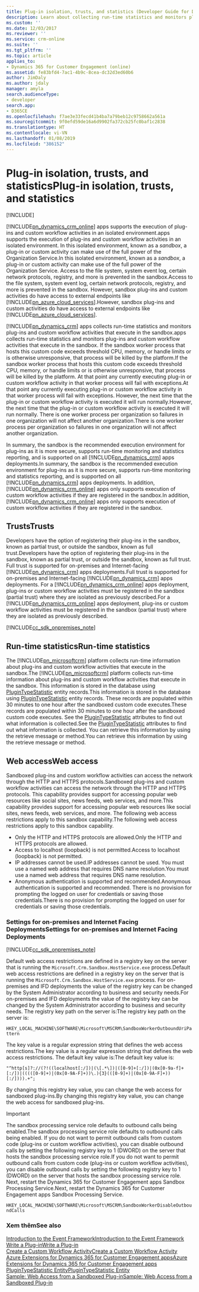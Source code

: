```yaml
---
title: Plug-in isolation, trusts, and statistics (Developer Guide for Dynamics 365 for Customer Engagement apps) | MicrosoftDocs
description: Learn about collecting run-time statistics and monitors plug-ins and custom workflow activities that execute in the sandbox.
ms.custom: ''
ms.date: 12/03/2017
ms.reviewer: ''
ms.service: crm-online
ms.suite: ''
ms.tgt_pltfrm: ''
ms.topic: article
applies_to:
- Dynamics 365 for Customer Engagement (online)
ms.assetid: fe83bfd4-7ac1-4b9c-8cea-dc32d3ed60b6
author: JimDaly
ms.author: jdaly
manager: amyla
search.audienceType:
- developer
search.app:
- D365CE
ms.openlocfilehash: f7ae3e33fecd41b4ba7a79beb12c9758662a561a
ms.sourcegitcommit: 9f0efd59de16a6d9902fa372cb25fc0baf1c2838
ms.translationtype: HT
ms.contentlocale: vi-VN
ms.lasthandoff: 01/08/2019
ms.locfileid: "386152"
---
```

# <a name="plug-in-isolation-trusts-and-statistics"></a><span data-ttu-id="99bf5-103">Plug-in isolation, trusts, and statistics</span><span class="sxs-lookup"><span data-stu-id="99bf5-103">Plug-in isolation, trusts, and statistics</span></span>

[!INCLUDE[](../includes/cc_applies_to_update_9_0_0.md)]

[!INCLUDE[pn_dynamics_crm_online](../includes/pn-dynamics-crm-online.md)] <span data-ttu-id="99bf5-104">apps supports the execution of plug-ins and custom workflow activities in an isolated environment.</span><span class="sxs-lookup"><span data-stu-id="99bf5-104">apps supports the execution of plug-ins and custom workflow activities in an isolated environment.</span></span> <span data-ttu-id="99bf5-105">In this isolated environment, known as a *sandbox*, a plug-in or custom activity can make use of the full power of the Organization Service.</span><span class="sxs-lookup"><span data-stu-id="99bf5-105">In this isolated environment, known as a *sandbox*, a plug-in or custom activity can make use of the full power of the Organization Service.</span></span> <span data-ttu-id="99bf5-106">Access to the file system, system event log, certain network protocols, registry, and more is prevented in the sandbox.</span><span class="sxs-lookup"><span data-stu-id="99bf5-106">Access to the file system, system event log, certain network protocols, registry, and more is prevented in the sandbox.</span></span> <span data-ttu-id="99bf5-107">However, sandbox plug-ins and custom activities do have access to external endpoints like [!INCLUDE[pn_azure_cloud_services](../includes/pn-azure-cloud-services.md)].</span><span class="sxs-lookup"><span data-stu-id="99bf5-107">However, sandbox plug-ins and custom activities do have access to external endpoints like [!INCLUDE[pn_azure_cloud_services](../includes/pn-azure-cloud-services.md)].</span></span>  
  
[!INCLUDE[pn_dynamics_crm](../includes/pn-dynamics-crm.md)] <span data-ttu-id="99bf5-108">apps collects run-time statistics and monitors plug-ins and custom workflow activities that execute in the sandbox.</span><span class="sxs-lookup"><span data-stu-id="99bf5-108">apps collects run-time statistics and monitors plug-ins and custom workflow activities that execute in the sandbox.</span></span> <span data-ttu-id="99bf5-109">If the sandbox worker process that hosts this custom code exceeds threshold CPU, memory, or handle limits or is otherwise unresponsive, that process will be killed by the platform.</span><span class="sxs-lookup"><span data-stu-id="99bf5-109">If the sandbox worker process that hosts this custom code exceeds threshold CPU, memory, or handle limits or is otherwise unresponsive, that process will be killed by the platform.</span></span> <span data-ttu-id="99bf5-110">At that point any currently executing plug-in or custom workflow activity in that worker process will fail with exceptions.</span><span class="sxs-lookup"><span data-stu-id="99bf5-110">At that point any currently executing plug-in or custom workflow activity in that worker process will fail with exceptions.</span></span> <span data-ttu-id="99bf5-111">However, the next time that the plug-in or custom workflow activity is executed it will run normally.</span><span class="sxs-lookup"><span data-stu-id="99bf5-111">However, the next time that the plug-in or custom workflow activity is executed it will run normally.</span></span> <span data-ttu-id="99bf5-112">There is one worker process per organization so failures in one organization will not affect another organization.</span><span class="sxs-lookup"><span data-stu-id="99bf5-112">There is one worker process per organization so failures in one organization will not affect another organization.</span></span>  
  
<span data-ttu-id="99bf5-113">In summary, the sandbox is the recommended execution environment for plug-ins as it is more secure, supports run-time monitoring and statistics reporting, and is supported on all [!INCLUDE[pn_dynamics_crm](../includes/pn-dynamics-crm.md)] apps deployments.</span><span class="sxs-lookup"><span data-stu-id="99bf5-113">In summary, the sandbox is the recommended execution environment for plug-ins as it is more secure, supports run-time monitoring and statistics reporting, and is supported on all [!INCLUDE[pn_dynamics_crm](../includes/pn-dynamics-crm.md)] apps deployments.</span></span> <span data-ttu-id="99bf5-114">In addition, [!INCLUDE[pn_dynamics_crm_online](../includes/pn-dynamics-crm-online.md)] apps only supports execution of custom workflow activities if they are registered in the sandbox.</span><span class="sxs-lookup"><span data-stu-id="99bf5-114">In addition, [!INCLUDE[pn_dynamics_crm_online](../includes/pn-dynamics-crm-online.md)] apps only supports execution of custom workflow activities if they are registered in the sandbox.</span></span>  
  
## <a name="trusts"></a><span data-ttu-id="99bf5-115">Trusts</span><span class="sxs-lookup"><span data-stu-id="99bf5-115">Trusts</span></span>

 <span data-ttu-id="99bf5-116">Developers have the option of registering their plug-ins in the sandbox, known as partial trust, or outside the sandbox, known as full trust.</span><span class="sxs-lookup"><span data-stu-id="99bf5-116">Developers have the option of registering their plug-ins in the sandbox, known as partial trust, or outside the sandbox, known as full trust.</span></span> <span data-ttu-id="99bf5-117">Full trust is supported for on-premises and Internet-facing [!INCLUDE[pn_dynamics_crm](../includes/pn-dynamics-crm.md)] apps deployments.</span><span class="sxs-lookup"><span data-stu-id="99bf5-117">Full trust is supported for on-premises and Internet-facing [!INCLUDE[pn_dynamics_crm](../includes/pn-dynamics-crm.md)] apps deployments.</span></span> <span data-ttu-id="99bf5-118">For a [!INCLUDE[pn_dynamics_crm_online](../includes/pn-dynamics-crm-online.md)] apps deployment, plug-ins or custom workflow activities must be registered in the sandbox (partial trust) where they are isolated as previously described.</span><span class="sxs-lookup"><span data-stu-id="99bf5-118">For a [!INCLUDE[pn_dynamics_crm_online](../includes/pn-dynamics-crm-online.md)] apps deployment, plug-ins or custom workflow activities must be registered in the sandbox (partial trust) where they are isolated as previously described.</span></span>  
  
[!INCLUDE[cc_sdk_onpremises_note](../includes/cc-sdk-onpremises-note.md)]

## <a name="run-time-statistics"></a><span data-ttu-id="99bf5-119">Run-time statistics</span><span class="sxs-lookup"><span data-stu-id="99bf5-119">Run-time statistics</span></span>

<span data-ttu-id="99bf5-120">The [!INCLUDE[pn_microsoftcrm](../includes/pn-microsoftcrm.md)] platform collects run-time information about plug-ins and custom workflow activities that execute in the sandbox.</span><span class="sxs-lookup"><span data-stu-id="99bf5-120">The [!INCLUDE[pn_microsoftcrm](../includes/pn-microsoftcrm.md)] platform collects run-time information about plug-ins and custom workflow activities that execute in the sandbox.</span></span> <span data-ttu-id="99bf5-121">This information is stored in the database using [PluginTypeStatistic](entities/plugintypestatistic.md) entity records.</span><span class="sxs-lookup"><span data-stu-id="99bf5-121">This information is stored in the database using [PluginTypeStatistic](entities/plugintypestatistic.md) entity records.</span></span> <span data-ttu-id="99bf5-122">These records are populated within 30 minutes to one hour after the sandboxed custom code executes.</span><span class="sxs-lookup"><span data-stu-id="99bf5-122">These records are populated within 30 minutes to one hour after the sandboxed custom code executes.</span></span> <span data-ttu-id="99bf5-123">See the [PluginTypeStatistic](entities/plugintypestatistic.md) attributes to find out what information is collected.</span><span class="sxs-lookup"><span data-stu-id="99bf5-123">See the [PluginTypeStatistic](entities/plugintypestatistic.md) attributes to find out what information is collected.</span></span> <span data-ttu-id="99bf5-124">You can retrieve this information by using the retrieve message or method.</span><span class="sxs-lookup"><span data-stu-id="99bf5-124">You can retrieve this information by using the retrieve message or method.</span></span>  
  
## <a name="web-access"></a><span data-ttu-id="99bf5-125">Web access</span><span class="sxs-lookup"><span data-stu-id="99bf5-125">Web access</span></span>

<span data-ttu-id="99bf5-126">Sandboxed plug-ins and custom workflow activities can access the network through the HTTP and HTTPS protocols.</span><span class="sxs-lookup"><span data-stu-id="99bf5-126">Sandboxed plug-ins and custom workflow activities can access the network through the HTTP and HTTPS protocols.</span></span> <span data-ttu-id="99bf5-127">This capability provides support for accessing popular web resources like social sites, news feeds, web services, and more.</span><span class="sxs-lookup"><span data-stu-id="99bf5-127">This capability provides support for accessing popular web resources like social sites, news feeds, web services, and more.</span></span> <span data-ttu-id="99bf5-128">The following web access restrictions apply to this sandbox capability.</span><span class="sxs-lookup"><span data-stu-id="99bf5-128">The following web access restrictions apply to this sandbox capability.</span></span>  
  
- <span data-ttu-id="99bf5-129">Only the HTTP and HTTPS protocols are allowed.</span><span class="sxs-lookup"><span data-stu-id="99bf5-129">Only the HTTP and HTTPS protocols are allowed.</span></span>
- <span data-ttu-id="99bf5-130">Access to localhost (loopback) is not permitted.</span><span class="sxs-lookup"><span data-stu-id="99bf5-130">Access to localhost (loopback) is not permitted.</span></span>
- <span data-ttu-id="99bf5-131">IP addresses cannot be used.</span><span class="sxs-lookup"><span data-stu-id="99bf5-131">IP addresses cannot be used.</span></span> <span data-ttu-id="99bf5-132">You must use a named web address that requires DNS name resolution.</span><span class="sxs-lookup"><span data-stu-id="99bf5-132">You must use a named web address that requires DNS name resolution.</span></span>
- <span data-ttu-id="99bf5-133">Anonymous authentication is supported and recommended.</span><span class="sxs-lookup"><span data-stu-id="99bf5-133">Anonymous authentication is supported and recommended.</span></span> <span data-ttu-id="99bf5-134">There is no provision for prompting the logged on user for credentials or saving those credentials.</span><span class="sxs-lookup"><span data-stu-id="99bf5-134">There is no provision for prompting the logged on user for credentials or saving those credentials.</span></span>
  
### <a name="settings-for-on-premises-and-internet-facing-deployments"></a><span data-ttu-id="99bf5-135">Settings for on-premises and Internet Facing Deployments</span><span class="sxs-lookup"><span data-stu-id="99bf5-135">Settings for on-premises and Internet Facing Deployments</span></span>

[!INCLUDE[cc_sdk_onpremises_note](../includes/cc-sdk-onpremises-note.md)]

<span data-ttu-id="99bf5-136">Default web access restrictions are defined in a registry key on the server that is running the `Microsoft.Crm.Sandbox.HostService.exe` process.</span><span class="sxs-lookup"><span data-stu-id="99bf5-136">Default web access restrictions are defined in a registry key on the server that is running the `Microsoft.Crm.Sandbox.HostService.exe` process.</span></span> <span data-ttu-id="99bf5-137">For on-premises and IFD deployments the value of the registry key can be changed by the System Administrator according to business and security needs.</span><span class="sxs-lookup"><span data-stu-id="99bf5-137">For on-premises and IFD deployments the value of the registry key can be changed by the System Administrator according to business and security needs.</span></span> <span data-ttu-id="99bf5-138">The registry key path on the server is:</span><span class="sxs-lookup"><span data-stu-id="99bf5-138">The registry key path on the server is:</span></span>  
  
`HKEY_LOCAL_MACHINE\SOFTWARE\Microsoft\MSCRM\SandboxWorkerOutboundUriPattern`  
  
<span data-ttu-id="99bf5-139">The key value is a regular expression string that defines the web access restrictions.</span><span class="sxs-lookup"><span data-stu-id="99bf5-139">The key value is a regular expression string that defines the web access restrictions.</span></span> <span data-ttu-id="99bf5-140">The default key value is:</span><span class="sxs-lookup"><span data-stu-id="99bf5-140">The default key value is:</span></span>  
  
```
"^http[s]?://(?!((localhost[:/])|(\[.*\])|([0-9]+[:/])|(0x[0-9a-f]+[:/])|(((([0-9]+)|(0x[0-9A-F]+))\.){3}(([0-9]+)|(0x[0-9A-F]+))[:/]))).+";  
```  
  
<span data-ttu-id="99bf5-141">By changing this registry key value, you can change the web access for sandboxed plug-ins.</span><span class="sxs-lookup"><span data-stu-id="99bf5-141">By changing this registry key value, you can change the web access for sandboxed plug-ins.</span></span>  
  
> [!IMPORTANT]
>  <span data-ttu-id="99bf5-142">The sandbox processing service role defaults to outbound calls being enabled.</span><span class="sxs-lookup"><span data-stu-id="99bf5-142">The sandbox processing service role defaults to outbound calls being enabled.</span></span> <span data-ttu-id="99bf5-143">If you do not want to permit outbound calls from custom code (plug-ins or custom workflow activities), you can disable outbound calls by setting the following registry key to 1 (DWORD) on the server that hosts the sandbox processing service role.</span><span class="sxs-lookup"><span data-stu-id="99bf5-143">If you do not want to permit outbound calls from custom code (plug-ins or custom workflow activities), you can disable outbound calls by setting the following registry key to 1 (DWORD) on the server that hosts the sandbox processing service role.</span></span> <span data-ttu-id="99bf5-144">Next, restart the Dynamics 365 for Customer Engagement apps Sandbox Processing Service.</span><span class="sxs-lookup"><span data-stu-id="99bf5-144">Next, restart the Dynamics 365 for Customer Engagement apps Sandbox Processing Service.</span></span>  
>   
>  `HKEY_LOCAL_MACHINE\SOFTWARE\Microsoft\MSCRM\SandboxWorkerDisableOutboundCalls`  
  
### <a name="see-also"></a><span data-ttu-id="99bf5-145">Xem thêm</span><span class="sxs-lookup"><span data-stu-id="99bf5-145">See also</span></span>
  
[<span data-ttu-id="99bf5-146">Introduction to the Event Framework</span><span class="sxs-lookup"><span data-stu-id="99bf5-146">Introduction to the Event Framework</span></span>](introduction-event-framework.md)<br />
[<span data-ttu-id="99bf5-147">Write a Plug-in</span><span class="sxs-lookup"><span data-stu-id="99bf5-147">Write a Plug-in</span></span>](write-plugin.md)<br />
[<span data-ttu-id="99bf5-148">Create a Custom Workflow Activity</span><span class="sxs-lookup"><span data-stu-id="99bf5-148">Create a Custom Workflow Activity</span></span>](workflow/create-custom-workflow-activity.md)<br />
[<span data-ttu-id="99bf5-149">Azure Extensions for Dynamics 365 for Customer Engagement apps</span><span class="sxs-lookup"><span data-stu-id="99bf5-149">Azure Extensions for Dynamics 365 for Customer Engagement apps</span></span>](azure-extensions.md)<br />
[<span data-ttu-id="99bf5-150">PluginTypeStatistic Entity</span><span class="sxs-lookup"><span data-stu-id="99bf5-150">PluginTypeStatistic Entity</span></span>](entities/plugintypestatistic.md)<br />
[<span data-ttu-id="99bf5-151">Sample: Web Access from a Sandboxed Plug-in</span><span class="sxs-lookup"><span data-stu-id="99bf5-151">Sample: Web Access from a Sandboxed Plug-in</span></span>](sample-web-access-sandboxed-plugin.md)<br />
